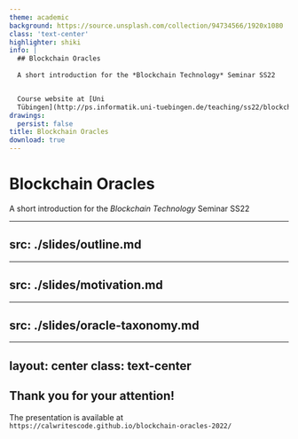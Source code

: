 ```yaml
---
theme: academic
background: https://source.unsplash.com/collection/94734566/1920x1080
class: 'text-center'
highlighter: shiki
info: |
  ## Blockchain Oracles
  
  A short introduction for the *Blockchain Technology* Seminar SS22


  Course website at [Uni
  Tübingen](http://ps.informatik.uni-tuebingen.de/teaching/ss22/blockchain/)
drawings:
  persist: false
title: Blockchain Oracles
download: true
---
```


# Blockchain Oracles

A short introduction for the *Blockchain Technology* Seminar SS22


---
src: ./slides/outline.md
---

---
src: ./slides/motivation.md
---

---
src: ./slides/oracle-taxonomy.md
---

---
layout: center
class: text-center
---

## Thank you for your attention!

The presentation is available at `https://calwritescode.github.io/blockchain-oracles-2022/`